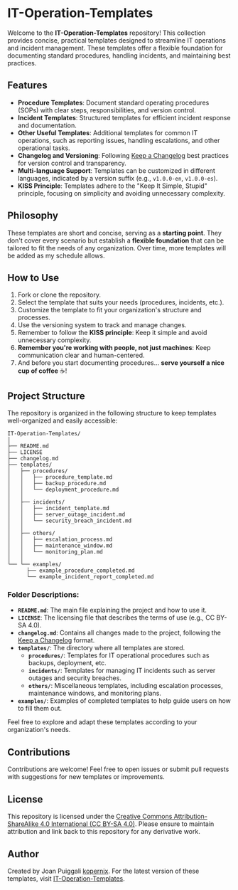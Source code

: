 # IT-Operation-Templates

Welcome to the **IT-Operation-Templates** repository! This collection provides concise, practical templates designed to streamline IT operations and incident management. These templates offer a flexible foundation for documenting standard procedures, handling incidents, and maintaining best practices.

## Features

- **Procedure Templates**: Document standard operating procedures (SOPs) with clear steps, responsibilities, and version control.
- **Incident Templates**: Structured templates for efficient incident response and documentation.
- **Other Useful Templates**: Additional templates for common IT operations, such as reporting issues, handling escalations, and other operational tasks.
- **Changelog and Versioning**: Following [Keep a Changelog](https://keepachangelog.com/) best practices for version control and transparency.
- **Multi-language Support**: Templates can be customized in different languages, indicated by a version suffix (e.g., `v1.0.0-en`, `v1.0.0-es`).
- **KISS Principle**: Templates adhere to the "Keep It Simple, Stupid" principle, focusing on simplicity and avoiding unnecessary complexity.

## Philosophy

These templates are short and concise, serving as a **starting point**. They don't cover every scenario but establish a **flexible foundation** that can be tailored to fit the needs of any organization. Over time, more templates will be added as my schedule allows.

## How to Use

1. Fork or clone the repository.
2. Select the template that suits your needs (procedures, incidents, etc.).
3. Customize the template to fit your organization's structure and processes.
4. Use the versioning system to track and manage changes.
5. Remember to follow the **KISS principle**: Keep it simple and avoid unnecessary complexity.
6. **Remember you're working with people, not just machines**: Keep communication clear and human-centered.
7. And before you start documenting procedures... **serve yourself a nice cup of coffee** ☕!

## Project Structure

The repository is organized in the following structure to keep templates well-organized and easily accessible:

```
IT-Operation-Templates/
│
├── README.md
├── LICENSE
├── changelog.md
├── templates/
│   ├── procedures/
│   │   ├── procedure_template.md
│   │   ├── backup_procedure.md
│   │   └── deployment_procedure.md
│   │
│   ├── incidents/
│   │   ├── incident_template.md
│   │   ├── server_outage_incident.md
│   │   └── security_breach_incident.md
│   │
│   ├── others/
│   │   ├── escalation_process.md
│   │   ├── maintenance_window.md
│   │   └── monitoring_plan.md
│   │
└── └── examples/
      ├── example_procedure_completed.md
      └── example_incident_report_completed.md
```


### Folder Descriptions:

- **`README.md`**: The main file explaining the project and how to use it.
- **`LICENSE`**: The licensing file that describes the terms of use (e.g., CC BY-SA 4.0).
- **`changelog.md`**: Contains all changes made to the project, following the [Keep a Changelog](https://keepachangelog.com/) format.
- **`templates/`**: The directory where all templates are stored.
  - **`procedures/`**: Templates for IT operational procedures such as backups, deployment, etc.
  - **`incidents/`**: Templates for managing IT incidents such as server outages and security breaches.
  - **`others/`**: Miscellaneous templates, including escalation processes, maintenance windows, and monitoring plans.
- **`examples/`**: Examples of completed templates to help guide users on how to fill them out.

Feel free to explore and adapt these templates according to your organization's needs.

## Contributions

Contributions are welcome! Feel free to open issues or submit pull requests with suggestions for new templates or improvements.

## License

This repository is licensed under the [Creative Commons Attribution-ShareAlike 4.0 International (CC BY-SA 4.0)](https://creativecommons.org/licenses/by-sa/4.0/). Please ensure to maintain attribution and link back to this repository for any derivative work.

## Author

Created by Joan Puiggali [kopernix](https://github.com/kopernix). For the latest version of these templates, visit [IT-Operation-Templates](https://github.com/kopernix/IT-Operation-Templates).
